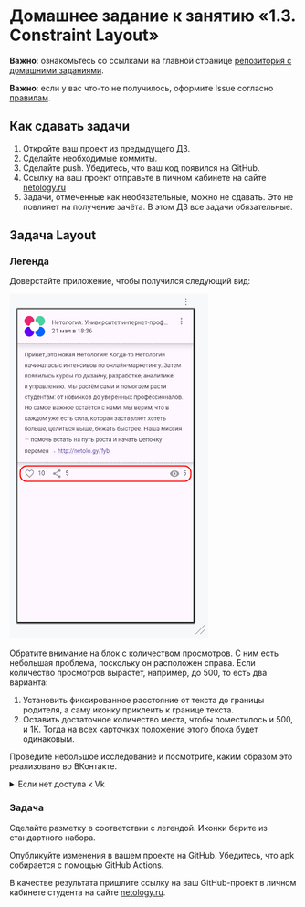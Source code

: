 # Домашнее задание к занятию «1.3. Constraint Layout»

**Важно**: ознакомьтесь со ссылками на главной странице [репозитория с домашними заданиями](../README.md).

**Важно**: если у вас что-то не получилось, оформите Issue согласно [правилам](../report-requirements.md).

## Как сдавать задачи

1. Откройте ваш проект из предыдущего ДЗ.
1. Сделайте необходимые коммиты.
1. Сделайте push. Убедитесь, что ваш код появился на GitHub.
1. Ссылку на ваш проект отправьте в личном кабинете на сайте [netology.ru](https://netology.ru)
1. Задачи, отмеченные как необязательные, можно не сдавать. Это не повлияет на получение зачёта. В этом ДЗ все задачи обязательные.

## Задача Layout

### Легенда

Доверстайте приложение, чтобы получился следующий вид:

![](pic/layout.png)

Обратите внимание на блок с количеством просмотров. С ним есть небольшая проблема, поскольку он расположен справа. Если количество просмотров вырастет, например, до 500, то есть два варианта:
1. Установить фиксированное расстояние от текста до границы родителя, а саму иконку приклеить к границе текста.
1. Оставить достаточное количество места, чтобы поместилось и 500, и 1К. Тогда на всех карточках положение этого блока будет одинаковым.

Проведите небольшое исследование и посмотрите, каким образом это реализовано во ВКонтакте.

<details>
<summary>Если нет доступа к Vk</summary>

Если у вас нет доступа к ВКонтакте, используйте наши скриншоты:

![](pic/vk.png)

</details>

### Задача

Сделайте разметку в соответствии с легендой. Иконки берите из стандартного набора.

Опубликуйте изменения в вашем проекте на GitHub. Убедитесь, что apk собирается с помощью GitHub Actions.

В качестве результата пришлите ссылку на ваш GitHub-проект в личном кабинете студента на сайте [netology.ru](https://netology.ru).
